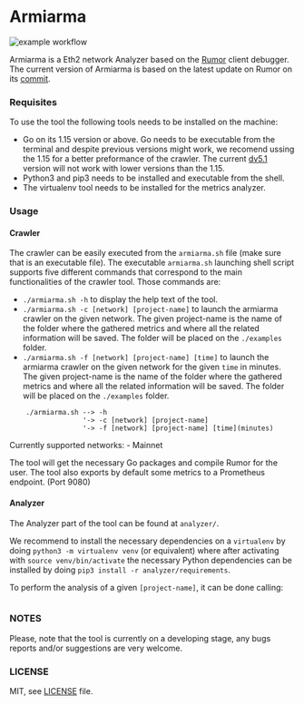 # Armiarma
![example workflow](https://github.com/migalabs/armiarma/actions/workflows/tests.yaml/badge.svg)

Armiarma is a Eth2 network Analyzer based on the [Rumor](https://github.com/protolambda/rumor) client debugger. The current version of Armiarma is based on the latest update on Rumor on its [commit](https://github.com/protolambda/rumor/commit/d42e0da5729ca887e26f43e8cf4f290a61dbdc26).

### Requisites
To use the tool the following tools needs to be installed on the machine:
- Go on its 1.15 version or above. Go needs to be executable from the terminal and despite previous versions might work, we recomend ussing the 1.15 for a better preformance of the crawler. The current [dv5.1](https://github.com/ethereum/devp2p/blob/master/discv5/discv5.md) version will not work with lower versions than the 1.15.
- Python3 and pip3 needs to be installed and executable from the shell.
- The virtualenv tool needs to be installed for the metrics analyzer.

### Usage

#### Crawler
The crawler can be easily executed from the `armiarma.sh` file (make sure that is an executable file).
The executable `armiarma.sh` launching shell script supports five different commands that correspond to the main functionalities of the crawler tool.
Those commands are:

- `./armiarma.sh -h` to display the help text of the tool.
- `./armiarma.sh -c [network] [project-name]` to launch the armiarma crawler on the given network. The given project-name is the name of the folder where the gathered metrics and where all the related information will be saved. The folder will be placed on the `./examples` folder.
- `./armiarma.sh -f [network] [project-name] [time]` to launch the armiarma crawler on the given network for the given `time` in minutes. The given project-name is the name of the folder where the gathered metrics and where all the related information will be saved. The folder will be placed on the `./examples` folder.

```
    ./armiarma.sh --> -h
                  '-> -c [network] [project-name]
                  '-> -f [network] [project-name] [time](minutes)
```

Currently supported networks:
    - Mainnet

The tool will get the necessary Go packages and compile Rumor for the user.
The tool also exports by default some metrics to a Prometheus endpoint. (Port 9080)

#### Analyzer
The Analyzer part of the tool can be found at `analyzer/`.

We recommend to install the necessary dependencies on a `virtualenv` by doing `python3 -m virtualenv venv` (or equivalent) where after activating with `source venv/bin/activate` the necessary Python dependencies can be installed by doing `pip3 install -r analyzer/requirements`.

To perform the analysis of a given `[project-name]`, it can be done calling:
```

```


### NOTES
Please, note that the tool is currently on a developing stage, any bugs reports and/or suggestions are very welcome.

### LICENSE

MIT, see [LICENSE](https://github.com/migalabs/armiarma/blob/master/LICENSE) file.
